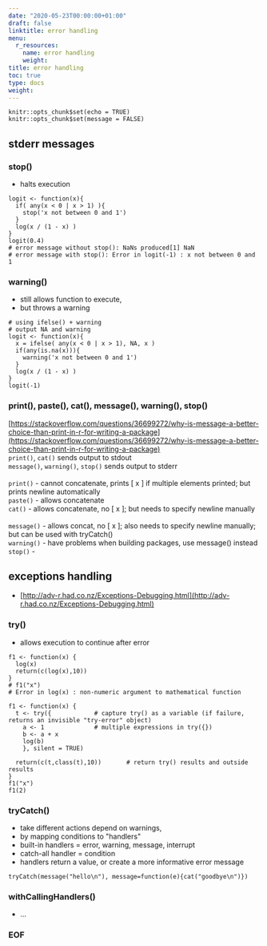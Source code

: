 ```yaml
---
date: "2020-05-23T00:00:00+01:00"
draft: false
linktitle: error handling
menu:
  r_resources:
    name: error handling
    weight: 
title: error handling
toc: true
type: docs
weight: 
---
```


<!--
1. replace r_resources with dir in /content/subdir/ e.g. r_resources
2. replace 2020-05-23 with YYYY-MM-DD e.g. 2020-05-20
3. replace error handling with page name e.g. dplyr
4. replace  with weight e.g. 20
-->

```{r setup, include=FALSE}
knitr::opts_chunk$set(echo = TRUE)
knitr::opts_chunk$set(message = FALSE)
```

## stderr messages

### stop()
- halts execution
```{r}
logit <- function(x){
  if( any(x < 0 | x > 1) ){
    stop('x not between 0 and 1')
  }
  log(x / (1 - x) )
}
logit(0.4)
# error message without stop(): NaNs produced[1] NaN
# error message with stop(): Error in logit(-1) : x not between 0 and 1
```

### warning()
- still allows function to execute,  
- but throws a warning
```{r}
# using ifelse() + warning
# output NA and warning
logit <- function(x){
  x = ifelse( any(x < 0 | x > 1), NA, x )
  if(any(is.na(x))){
    warning('x not between 0 and 1')
  }
  log(x / (1 - x) )
}
logit(-1)
```

### print(), paste(), cat(), message(), warning(), stop()
[https://stackoverflow.com/questions/36699272/why-is-message-a-better-choice-than-print-in-r-for-writing-a-package](https://stackoverflow.com/questions/36699272/why-is-message-a-better-choice-than-print-in-r-for-writing-a-package)<br>
`print()`, `cat()` sends output to stdout  
`message()`, `warning()`, `stop()` sends output to stderr  
<br>
`print()` - cannot concatenate, prints [ x ] if multiple elements printed; but prints newline automatically  
`paste()` - allows concatenate  
`cat()` - allows concatenate, no [ x ]; but needs to specify newline manually  
<br>
`message()` - allows concat, no [ x ]; also needs to specify newline manually; but can be used with tryCatch()  
`warning()` - have problems when building packages, use message() instead  
`stop()` - 


## exceptions handling
- [http://adv-r.had.co.nz/Exceptions-Debugging.html](http://adv-r.had.co.nz/Exceptions-Debugging.html)

### try()
- allows execution to continue after error
```{r}
f1 <- function(x) {
  log(x)
  return(c(log(x),10))
}
# f1("x")
# Error in log(x) : non-numeric argument to mathematical function
```
```{r}
f1 <- function(x) {
  t <- try({            # capture try() as a variable (if failure, returns an invisible "try-error" object)
    a <- 1              # multiple expressions in try({})
    b <- a + x
    log(b)
    }, silent = TRUE)
  
  return(c(t,class(t),10))       # return try() results and outside results
}
f1("x")
f1(2)
```

### tryCatch()
- take different actions depend on warnings,  
- by mapping conditions to "handlers"  
- built-in handlers = error, warning, message, interrupt  
- catch-all handler = condition  
- handlers return a value, or create a more informative error message
```{r}
tryCatch(message("hello\n"), message=function(e){cat("goodbye\n")})
```

### withCallingHandlers()
- ...

### EOF